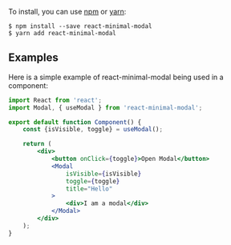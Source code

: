To install, you can use [npm](https://npmjs.org/) or [yarn](https://yarnpkg.com):

    $ npm install --save react-minimal-modal
    $ yarn add react-minimal-modal

## Examples

Here is a simple example of react-minimal-modal being used in a component:

```jsx
import React from 'react';
import Modal, { useModal } from 'react-minimal-modal';

export default function Component() {
    const {isVisible, toggle} = useModal();

    return (
        <div>
            <button onClick={toggle}>Open Modal</button>
            <Modal
                isVisible={isVisible}
                toggle={toggle}
                title="Hello"
            >
                <div>I am a modal</div>
            </Modal>
        </div>
    );
}
```